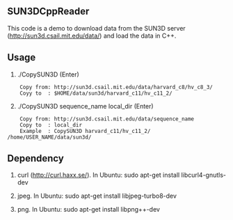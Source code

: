## SUN3DCppReader

This code is a demo to download data from the SUN3D server (http://sun3d.csail.mit.edu/data/) and load the data in C++. 
## Usage

1. ./CopySUN3D (Enter)
```
	Copy from: http://sun3d.csail.mit.edu/data/harvard_c8/hv_c8_3/
	Coyy to  : $HOME/data/sun3d/harvard_c11/hv_c11_2/
```

2. ./CopySUN3D sequence_name local_dir (Enter)
```
	Copy from: http://sun3d.csail.mit.edu/data/sequence_name
	Copy to  : local_dir
	Example  : CopySUN3D harvard_c11/hv_c11_2/ /home/USER_NAME/data/sun3d/
```

## Dependency

1. curl (http://curl.haxx.se/). In Ubuntu: sudo apt-get install libcurl4-gnutls-dev

2. jpeg. In Ubuntu: sudo apt-get install libjpeg-turbo8-dev

3. png. In Ubuntu: sudo apt-get install libpng++-dev



